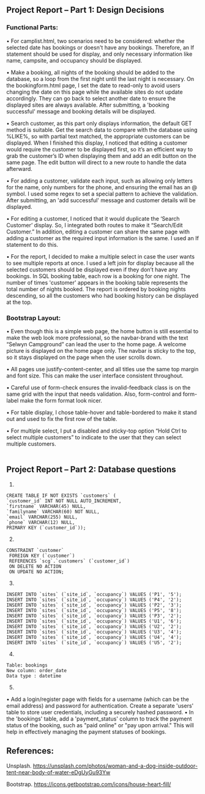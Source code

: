 ## Project Report – Part 1: Design Decisions

### **Functional Parts:**

• For camplist.html, two scenarios need to be considered: whether the selected date has bookings or doesn't have any bookings. Therefore, an If statement should be used for display, and only necessary information like name, campsite, and occupancy should be displayed.

• Make a booking, all nights of the booking should be added to the database, so a loop from the first night until the last night is necessary. On the bookingform.html page, I set the date to read-only to avoid users changing the date on this page while the available sites do not update accordingly. They can go back to select another date to ensure the displayed sites are always available. After submitting, a 'booking successful' message and booking details will be displayed.

• Search customer, as this part only displays information, the default GET method is suitable. Get the search data to compare with the database using %LIKE%, so with partial text matched, the appropriate customers can be displayed. When I finished this display, I noticed that editing a customer would require the customer to be displayed first, so it’s an efficient way to grab the customer’s ID when displaying them and add an edit button on the same page. The edit button will direct to a new route to handle the data afterward.

• For adding a customer, validate each input, such as allowing only letters for the name, only numbers for the phone, and ensuring the email has an @ symbol. I used some regex to set a special pattern to achieve the validation. After submitting, an 'add successful' message and customer details will be displayed.

• For editing a customer, I noticed that it would duplicate the ‘Search Customer’ display. So, I integrated both routes to make it “Search/Edit Customer.” In addition, editing a customer can share the same page with adding a customer as the required input information is the same. I used an If statement to do this.

• For the report, I decided to make a multiple select in case the user wants to see multiple reports at once. I used a left join for display because all the selected customers should be displayed even if they don’t have any bookings. In SQL booking table, each row is a booking for one night. The number of times 'customer' appears in the booking table represents the total number of nights booked. The report is ordered by booking nights descending, so all the customers who had booking history can be displayed at the top.


### **Bootstrap Layout:**

• Even though this is a simple web page, the home button is still essential to make the web look more professional, so the navbar-brand with the text “Selwyn Campground” can lead the user to the home page. A welcome picture is displayed on the home page only. The navbar is sticky to the top, so it stays displayed on the page when the user scrolls down.

• All pages use justify-content-center, and all titles use the same top margin and font size. This can make the user interface consistent throughout.

• Careful use of form-check ensures the invalid-feedback class is on the same grid with the input that needs validation. Also, form-control and form-label make the form format look nicer.

• For table display, I chose table-hover and table-bordered to make it stand out and used <thead> to fix the first row of the table.

• For multiple select, I put a disabled and sticky-top option “Hold Ctrl to select multiple customers” to indicate to the user that they can select multiple customers.
<br>
<br>

## Project Report – Part 2: Database questions

1.

```mysql
CREATE TABLE IF NOT EXISTS `customers` (
`customer_id` INT NOT NULL AUTO_INCREMENT,
`firstname` VARCHAR(45) NULL,
`familyname` VARCHAR(60) NOT NULL,
`email` VARCHAR(255) NULL,
`phone` VARCHAR(12) NULL,
PRIMARY KEY (`customer_id`));
```

2.

```mysql
CONSTRAINT `customer`
 FOREIGN KEY (`customer`)
 REFERENCES `scg`.`customers` (`customer_id`)
 ON DELETE NO ACTION
 ON UPDATE NO ACTION;
```

3.

```mysql
INSERT INTO `sites` (`site_id`, `occupancy`) VALUES ('P1', '5');
INSERT INTO `sites` (`site_id`, `occupancy`) VALUES ('P4', '2');
INSERT INTO `sites` (`site_id`, `occupancy`) VALUES ('P2', '3');
INSERT INTO `sites` (`site_id`, `occupancy`) VALUES ('P5', '8');
INSERT INTO `sites` (`site_id`, `occupancy`) VALUES ('P3', '2');
INSERT INTO `sites` (`site_id`, `occupancy`) VALUES ('U1', '6');
INSERT INTO `sites` (`site_id`, `occupancy`) VALUES ('U2', '2');
INSERT INTO `sites` (`site_id`, `occupancy`) VALUES ('U3', '4');
INSERT INTO `sites` (`site_id`, `occupancy`) VALUES ('U4', '4');
INSERT INTO `sites` (`site_id`, `occupancy`) VALUES ('U5', '2');
```

4.

```
Table: bookings 
New column: order_date 
Data type : datetime 
```

5.
• Add a login/register page with fields for a username (which can be the email address) and password for authentication. Create a separate 'users' table to store user credentials, including a securely hashed password.
• In the 'bookings' table, add a 'payment_status' column to track the payment status of the booking, such as "paid online" or "pay upon arrival." This will help in effectively managing the payment statuses of bookings.
<br>

## References: 

Unsplash. https://unsplash.com/photos/woman-and-a-dog-inside-outdoor-tent-near-body-of-water-eDgUyGu93Yw

Bootstrap. https://icons.getbootstrap.com/icons/house-heart-fill/